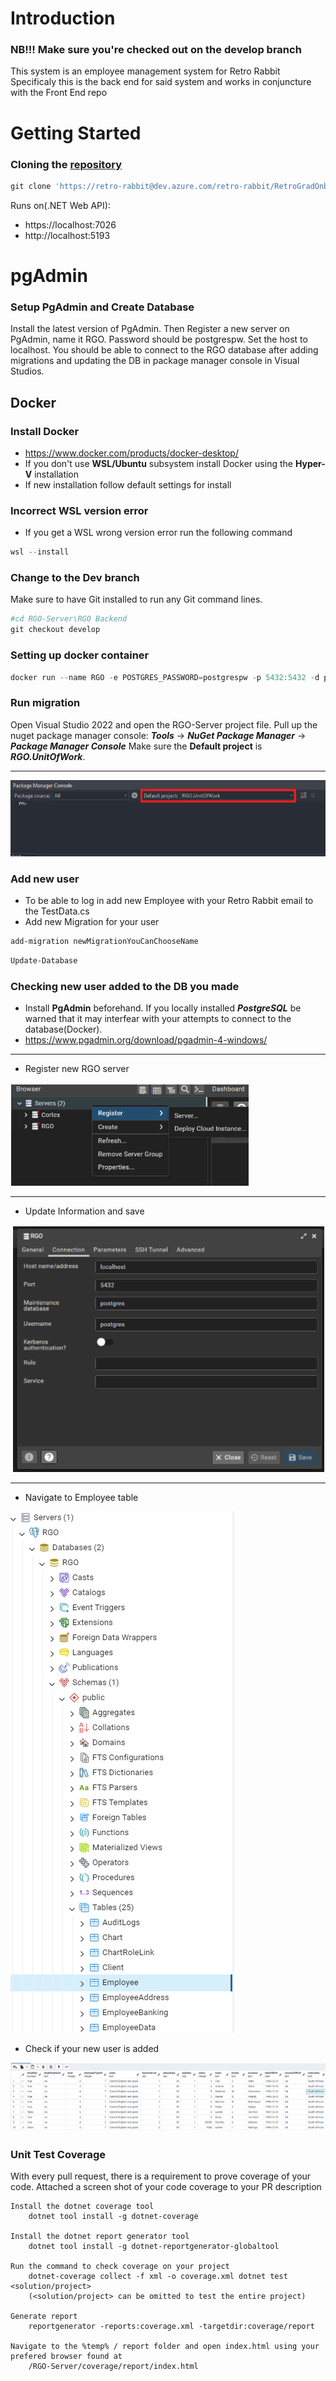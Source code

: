 # Introduction

### NB!!! Make sure you're checked out on the develop branch

This system is an employee management system for Retro Rabbit Specificaly this is the back end for said system and works in conjuncture with the Front End repo

# Getting Started

### Cloning the [repository](https://retro-rabbit@dev.azure.com/retro-rabbit/RetroGradOnboard/_git/RGO-Server)

```powershell
git clone 'https://retro-rabbit@dev.azure.com/retro-rabbit/RetroGradOnboard/_git/RGO-Server'
```

Runs on(.NET Web API):

- https://localhost:7026
- http://localhost:5193

# pgAdmin

### Setup PgAdmin and Create Database

Install the latest version of PgAdmin. Then Register a new server on PgAdmin, name it RGO.
Password should be postgrespw. Set the host to localhost. You should be able to connect to the
RGO database after adding migrations and updating the DB in package manager console in
Visual Studios.

## Docker

### Install Docker

- https://www.docker.com/products/docker-desktop/
- If you don't use **WSL/Ubuntu** subsystem install Docker using the **Hyper-V** installation
- If new installation follow default settings for install

### Incorrect WSL version error

- If you get a WSL wrong version error run the following command

```powershell
wsl --install
```

### Change to the Dev branch

Make sure to have Git installed to run any Git command lines.

```powershell
#cd RGO-Server\RGO Backend
git checkout develop
```

### Setting up docker container

```powershell
docker run --name RGO -e POSTGRES_PASSWORD=postgrespw -p 5432:5432 -d postgres
```

### Run migration

Open Visual Studio 2022 and open the RGO-Server project file. Pull up the nuget package manager console:
**_Tools_** -> **_NuGet Package Manager_** -> **_Package Manager Console_**
Make sure the **Default project** is **_RGO.UnitOfWork_**.

---

![Image of Package Manager Console](./RGO-UnitOfWork-example.png)

### Add new user

- To be able to log in add new Employee with your Retro Rabbit email to the TestData.cs
- Add new Migration for your user

```powershell
add-migration newMigrationYouCanChooseName
```

```powershell
Update-Database
```

### Checking new user added to the DB you made

- Install **PgAdmin** beforehand. If you locally installed **_PostgreSQL_** be warned that it may interfear with your attempts to connect to the database(Docker).
- https://www.pgadmin.org/download/pgadmin-4-windows/

---

- Register new RGO server

![Register service](./Screenshot%202023-08-02%20173735.png)

---

- Update Information and save

![Register service - connection](./Screenshot%202023-08-02%20173613.png)

---

- Navigate to Employee table

![PgAdmin Employee Table Navigation](./EmployeeTable-Example.png)

- Check if your new user is added

![PgAdmin new user check](./EmployeeTableCheckUpdate-Example.png)

### Unit Test Coverage

With every pull request, there is a requirement to prove coverage of your code. Attached a screen shot of your code coverage to your PR description

```
Install the dotnet coverage tool
    dotnet tool install -g dotnet-coverage

Install the dotnet report generator tool
    dotnet tool install -g dotnet-reportgenerator-globaltool

Run the command to check coverage on your project
    dotnet-coverage collect -f xml -o coverage.xml dotnet test <solution/project>
    (<solution/project> can be omitted to test the entire project)

Generate report
    reportgenerator -reports:coverage.xml -targetdir:coverage/report

Navigate to the %temp% / report folder and open index.html using your prefered browser found at
    /RGO-Server/coverage/report/index.html
```
